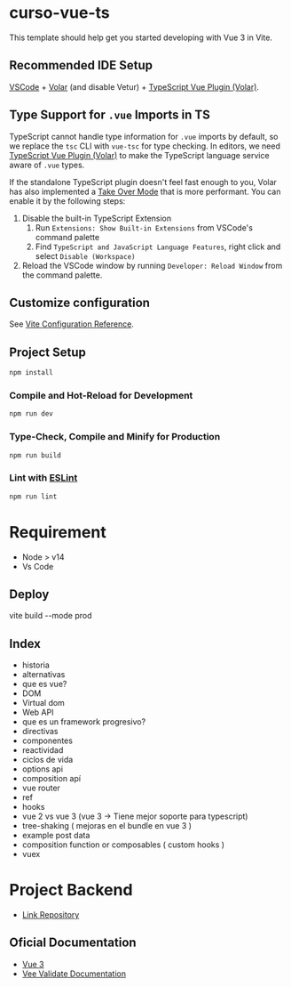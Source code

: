 # curso-vue-ts

This template should help get you started developing with Vue 3 in Vite.

## Recommended IDE Setup

[VSCode](https://code.visualstudio.com/) + [Volar](https://marketplace.visualstudio.com/items?itemName=johnsoncodehk.volar) (and disable Vetur) + [TypeScript Vue Plugin (Volar)](https://marketplace.visualstudio.com/items?itemName=johnsoncodehk.vscode-typescript-vue-plugin).

## Type Support for `.vue` Imports in TS

TypeScript cannot handle type information for `.vue` imports by default, so we replace the `tsc` CLI with `vue-tsc` for type checking. In editors, we need [TypeScript Vue Plugin (Volar)](https://marketplace.visualstudio.com/items?itemName=johnsoncodehk.vscode-typescript-vue-plugin) to make the TypeScript language service aware of `.vue` types.

If the standalone TypeScript plugin doesn't feel fast enough to you, Volar has also implemented a [Take Over Mode](https://github.com/johnsoncodehk/volar/discussions/471#discussioncomment-1361669) that is more performant. You can enable it by the following steps:

1. Disable the built-in TypeScript Extension
    1) Run `Extensions: Show Built-in Extensions` from VSCode's command palette
    2) Find `TypeScript and JavaScript Language Features`, right click and select `Disable (Workspace)`
2. Reload the VSCode window by running `Developer: Reload Window` from the command palette.

## Customize configuration

See [Vite Configuration Reference](https://vitejs.dev/config/).

## Project Setup

```sh
npm install
```

### Compile and Hot-Reload for Development

```sh
npm run dev
```

### Type-Check, Compile and Minify for Production

```sh
npm run build
```

### Lint with [ESLint](https://eslint.org/)

```sh
npm run lint
```

# Requirement

* Node > v14
* Vs Code 
## Deploy
vite build --mode prod

## Index

* historia
* alternativas
* que es vue?
* DOM
* Virtual dom
* Web API
* que es un framework progresivo?
* directivas
* componentes
* reactividad
* ciclos de vida
* options api
* composition apí
* vue router
* ref
* hooks
* vue 2 vs vue 3 (vue 3 -> Tiene mejor soporte para typescript)
* tree-shaking ( mejoras en el bundle en vue 3 )
* example post data
* composition function or composables ( custom hooks )
* vuex
# Project Backend

 * <a href="https://github.com/Oscar-Raygoza/backend-pokedex">Link Repository</a>

## Oficial Documentation

 * <a href="https://vuejs.org/">Vue 3</a>
 * <a href="https://github.com/logaretm/vee-validate">Vee Validate Documentation</a>